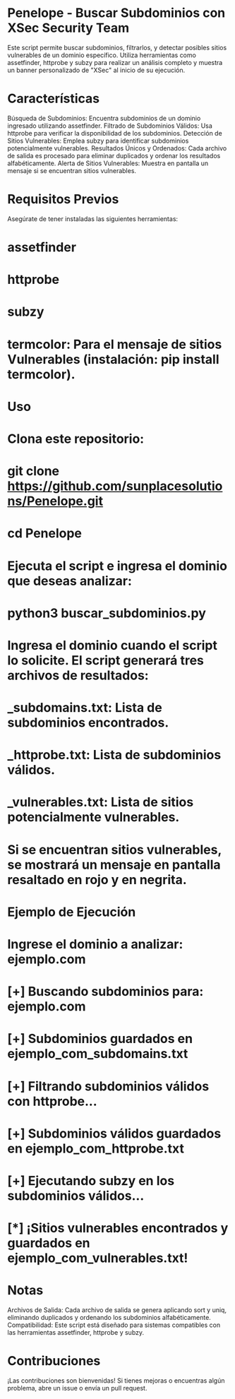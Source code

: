 # Penelope - Buscar Subdominios con XSec Security Team
Este script permite buscar subdominios, filtrarlos, y detectar posibles sitios vulnerables de un dominio específico. Utiliza herramientas como assetfinder, httprobe y subzy para realizar un análisis completo y muestra un banner personalizado de "XSec" al inicio de su ejecución.

# Características
Búsqueda de Subdominios: Encuentra subdominios de un dominio ingresado utilizando assetfinder.
Filtrado de Subdominios Válidos: Usa httprobe para verificar la disponibilidad de los subdominios.
Detección de Sitios Vulnerables: Emplea subzy para identificar subdominios potencialmente vulnerables.
Resultados Únicos y Ordenados: Cada archivo de salida es procesado para eliminar duplicados y ordenar los resultados alfabéticamente.
Alerta de Sitios Vulnerables: Muestra en pantalla un mensaje si se encuentran sitios vulnerables.

# Requisitos Previos
Asegúrate de tener instaladas las siguientes herramientas:

# assetfinder
# httprobe
# subzy
# termcolor: Para el mensaje de sitios Vulnerables (instalación: pip install termcolor).

# Uso
# Clona este repositorio:

# git clone https://github.com/sunplacesolutions/Penelope.git
# cd Penelope
# Ejecuta el script e ingresa el dominio que deseas analizar:
# python3 buscar_subdominios.py

# Ingresa el dominio cuando el script lo solicite. El script generará tres archivos de resultados:

# <domain>_subdomains.txt: Lista de subdominios encontrados.
# <domain>_httprobe.txt: Lista de subdominios válidos.
# <domain>_vulnerables.txt: Lista de sitios potencialmente vulnerables.
# Si se encuentran sitios vulnerables, se mostrará un mensaje en pantalla resaltado en rojo y en negrita.

# Ejemplo de Ejecución

# Ingrese el dominio a analizar: ejemplo.com
# [+] Buscando subdominios para: ejemplo.com
# [+] Subdominios guardados en ejemplo_com_subdomains.txt
# [+] Filtrando subdominios válidos con httprobe...
# [+] Subdominios válidos guardados en ejemplo_com_httprobe.txt
# [+] Ejecutando subzy en los subdominios válidos...
# [*] ¡Sitios vulnerables encontrados y guardados en ejemplo_com_vulnerables.txt!

# Notas
Archivos de Salida: Cada archivo de salida se genera aplicando sort y uniq, eliminando duplicados y ordenando los subdominios alfabéticamente.
Compatibilidad: Este script está diseñado para sistemas compatibles con las herramientas assetfinder, httprobe y subzy.
# Contribuciones
¡Las contribuciones son bienvenidas! Si tienes mejoras o encuentras algún problema, abre un issue o envía un pull request.
